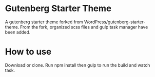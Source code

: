# Gutenberg Starter Theme
A gutenberg starter theme forked from WordPress/gutenberg-starter-theme. From the fork, organized scss files and gulp task manager have been added.

# How to use
Download or clone. Run npm install then gulp to run the build and watch task. 
